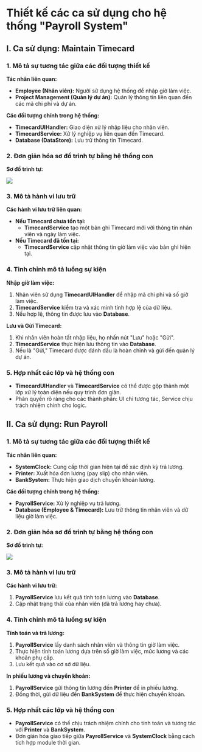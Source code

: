 # **Thiết kế các ca sử dụng cho hệ thống "Payroll System"**

## **I. Ca sử dụng: Maintain Timecard**

### **1. Mô tả sự tương tác giữa các đối tượng thiết kế**
**Tác nhân liên quan:**
- **Employee (Nhân viên):** Người sử dụng hệ thống để nhập giờ làm việc.
- **Project Management (Quản lý dự án):** Quản lý thông tin liên quan đến các mã chi phí và dự án.

**Các đối tượng chính trong hệ thống:**
- **TimecardUIHandler:** Giao diện xử lý nhập liệu cho nhân viên.
- **TimecardService:** Xử lý nghiệp vụ liên quan đến Timecard.
- **Database (DataStore):** Lưu trữ thông tin Timecard.

### **2. Đơn giản hóa sơ đồ trình tự bằng hệ thống con**

**Sơ đồ trình tự:**

![](https://www.planttext.com/api/plantuml/png/b5FDIWCn4BxFKmmzwQ4lKAWKggXGYz0AWdX8qs5tTPFKRBRGetZm83w122tYpO87GTX5UbZmFV84leBPKhT_5ZI7C4c-RxwPRyXNEgb5XcaJYn0WkWmaQXKHW0bCI5Xg1u8uqrqiOukkOfASS3TWdcQY1C2uKHhtH2zK0oBeg5XscHxCQIU71qnsGz8bP14M9-1A6gt2ER15kXzmci9cyIpxiLONnCqHaymZGT80LAlOz6qoxg4NsFGHmsmeiE_2MuxLAlpKW-MTkMHb8mKAJ4wOYLVmrAPZ1_l0me8jaxq8z9LDtZaQcumK2fi-1Dim8-NyjN8hsB39ym2xJFeOPIFkOzrdsYDing93Ee8r2fON2sbhcpnXtwRNgyH2ThdH0zVMZKJZs_HkbRB1cxh3tijbCFQp8Sh_cTRuV8qBmwQ3sdSs1dCFtNXOQ71XdJLjCedHMyAT0-Hlluiifvm2_-A4yRCtwM4dStDpyT2DW-StGDALMdDx_WU-0G00__y30000)

### **3. Mô tả hành vi lưu trữ**

**Các hành vi lưu trữ liên quan:**
- **Nếu Timecard chưa tồn tại:**
  - **TimecardService** tạo một bản ghi Timecard mới với thông tin nhân viên và ngày làm việc.
- **Nếu Timecard đã tồn tại:**
  - **TimecardService** cập nhật thông tin giờ làm việc vào bản ghi hiện tại.

### **4. Tinh chỉnh mô tả luồng sự kiện**

**Nhập giờ làm việc:**
1. Nhân viên sử dụng **TimecardUIHandler** để nhập mã chi phí và số giờ làm việc.
2. **TimecardService** kiểm tra và xác minh tính hợp lệ của dữ liệu.
3. Nếu hợp lệ, thông tin được lưu vào **Database**.

**Lưu và Gửi Timecard:**
1. Khi nhân viên hoàn tất nhập liệu, họ nhấn nút "Lưu" hoặc "Gửi".
2. **TimecardService** thực hiện lưu thông tin vào **Database**.
3. Nếu là "Gửi," Timecard được đánh dấu là hoàn chỉnh và gửi đến quản lý dự án.

### **5. Hợp nhất các lớp và hệ thống con**

- **TimecardUIHandler** và **TimecardService** có thể được gộp thành một lớp xử lý toàn diện nếu quy trình đơn giản.
- Phân quyền rõ ràng cho các thành phần: UI chỉ tương tác, Service chịu trách nhiệm chính cho logic.

## **II. Ca sử dụng: Run Payroll**

### **1. Mô tả sự tương tác giữa các đối tượng thiết kế**
**Tác nhân liên quan:**
- **SystemClock:** Cung cấp thời gian hiện tại để xác định kỳ trả lương.
- **Printer:** Xuất hóa đơn lương (pay slip) cho nhân viên.
- **BankSystem:** Thực hiện giao dịch chuyển khoản lương.

**Các đối tượng chính trong hệ thống:**
- **PayrollService:** Xử lý nghiệp vụ trả lương.
- **Database (Employee & Timecard):** Lưu trữ thông tin nhân viên và dữ liệu giờ làm việc.

### **2. Đơn giản hóa sơ đồ trình tự bằng hệ thống con**

**Sơ đồ trình tự:**

![](https://www.planttext.com/api/plantuml/png/b5InRjH04EttAqPkGegG_gH3aU-G8W7HGIXeZMzbMxUtUwpNfxX45AcG4b4XcXW9HK94ILglK8eztN_i5_0BpFfix7CK48stc7tlpRnvwr_wxY1LWLJPd16IpX8EKgIK49KeHi5xcUMWfFd1Or3c2hziVRCkU0HxSBmkO7LkzITGcIqlEIYhRpr2zdT8MvedY8cj_XZ0kuUebbP_II0qHGWgDXTOMSIES41G94yLdO-O26S3y6rvhHnnUPbrw1xZlKcGIy7OI73bJYe7i3fBh7wVmIp6ymD7W2cQ1awilW9cVZOzE8gdymKJEQNZG0LlWvJ2qbmql1CfGfgc0cdVDD2frTV0aFiq0nwRhnoMYVdEAzWVsfrz82G8bP3WhSxG4PmtTiRWvnJ7jVgSHnu4QNVI1l3253aal2fFPC8LbKtfi0C77ZbrPzs6oW_uR4D7meqXuFbMVqRhjYtPsaC5RGqaqyO7RtGyVWv7xOZLpR5FACUKv3LttzAwwzetGeR3X_RNYyDmI3fUmDuJw6vLoIIAg7oLyNerZtOhxjSI-KumYDzKjO5-ErihGecMqocC_G4iDhqsj64c9Gw8QQ2xlTkTD7Hb-o7ejr3r-SoMTyhbl0p_Qa5N4IMtti6Xm5NZStEYzqHwm3et_mTg0_GF73cWVEf-7Ry1003__mC0)

### **3. Mô tả hành vi lưu trữ**

**Các hành vi lưu trữ:**
1. **PayrollService** lưu kết quả tính toán lương vào **Database**.
2. Cập nhật trạng thái của nhân viên (đã trả lương hay chưa).

### **4. Tinh chỉnh mô tả luồng sự kiện**

**Tính toán và trả lương:**
1. **PayrollService** lấy danh sách nhân viên và thông tin giờ làm việc.
2. Thực hiện tính toán lương dựa trên số giờ làm việc, mức lương và các khoản phụ cấp.
3. Lưu kết quả vào cơ sở dữ liệu.

**In phiếu lương và chuyển khoản:**
1. **PayrollService** gửi thông tin lương đến **Printer** để in phiếu lương.
2. Đồng thời, gửi dữ liệu đến **BankSystem** để thực hiện chuyển khoản.

### **5. Hợp nhất các lớp và hệ thống con**

- **PayrollService** có thể chịu trách nhiệm chính cho tính toán và tương tác với **Printer** và **BankSystem**.
- Đơn giản hóa giao tiếp giữa **PayrollService** và **SystemClock** bằng cách tích hợp module thời gian.

